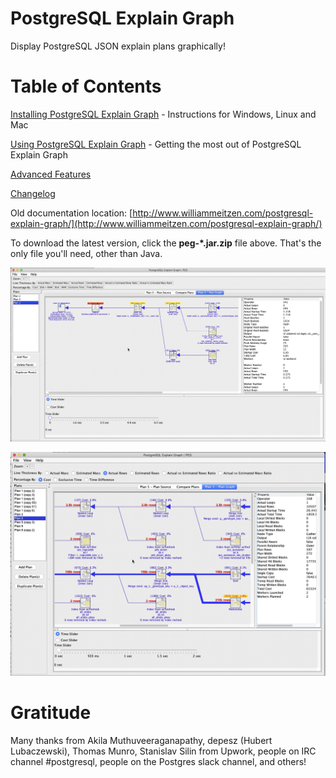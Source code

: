# PostgreSQL Explain Graph

Display PostgreSQL JSON explain plans graphically!

# Table of Contents

[Installing PostgreSQL Explain Graph](../../wiki/Installing-PostgreSQL-Explain-Graph) - Instructions for Windows, Linux and Mac

[Using PostgreSQL Explain Graph](../../wiki/Using-PostgreSQL-Explain-Graph) - Getting the most out of PostgreSQL Explain Graph

[Advanced Features](../../wiki/Advanced-Features)

[Changelog](../../wiki/Changelog)

Old documentation location: [http://www.williammeitzen.com/postgresql-explain-graph/](http://www.williammeitzen.com/postgresql-explain-graph/)

To download the latest version, click the <b>peg-*.jar.zip</b> file above.  That's the only file you'll need, other than Java.

![Time and Cost](/images/sr-time-and-cost-sliders-gif.gif)

![Expand to See Worker Info](/images/sr-workers-gif.gif)

# Gratitude

Many thanks from Akila Muthuveeraganapathy, depesz (Hubert Lubaczewski), Thomas Munro, Stanislav Silin from Upwork, people on IRC channel #postgresql, people on the Postgres slack channel, and others!
